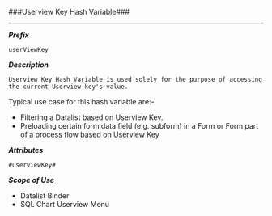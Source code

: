 ###Userview Key Hash Variable###

----

***Prefix***
```
userViewKey
```

***Description***
```
Userview Key Hash Variable is used solely for the purpose of accessing the current Userview key's value.
```
Typical use case for this hash variable are:-

- Filtering a Datalist based on Userview Key.
- Preloading certain form data field (e.g. subform) in a Form or Form part of a process flow based on Userview Key

***Attributes***

```
#userviewKey#
```

***Scope of Use***
- Datalist Binder
- SQL Chart Userview Menu